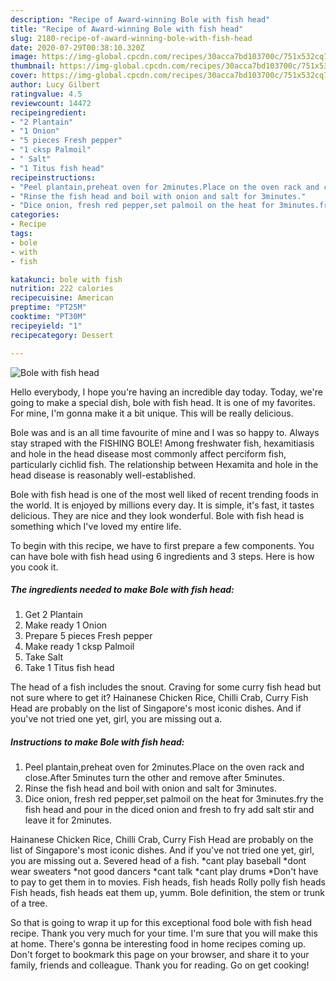 ```yaml
---
description: "Recipe of Award-winning Bole with fish head"
title: "Recipe of Award-winning Bole with fish head"
slug: 2180-recipe-of-award-winning-bole-with-fish-head
date: 2020-07-29T00:38:10.320Z
image: https://img-global.cpcdn.com/recipes/30acca7bd103700c/751x532cq70/bole-with-fish-head-recipe-main-photo.jpg
thumbnail: https://img-global.cpcdn.com/recipes/30acca7bd103700c/751x532cq70/bole-with-fish-head-recipe-main-photo.jpg
cover: https://img-global.cpcdn.com/recipes/30acca7bd103700c/751x532cq70/bole-with-fish-head-recipe-main-photo.jpg
author: Lucy Gilbert
ratingvalue: 4.5
reviewcount: 14472
recipeingredient:
- "2 Plantain"
- "1 Onion"
- "5 pieces Fresh pepper"
- "1 cksp Palmoil"
- " Salt"
- "1 Titus fish head"
recipeinstructions:
- "Peel plantain,preheat oven for 2minutes.Place on the oven rack and close.After 5minutes turn the other and remove after 5minutes."
- "Rinse the fish head and boil with onion and salt for 3minutes."
- "Dice onion, fresh red pepper,set palmoil on the heat for 3minutes.fry the fish head and pour in the diced onion and fresh to fry add salt stir and leave it for 2minutes."
categories:
- Recipe
tags:
- bole
- with
- fish

katakunci: bole with fish 
nutrition: 222 calories
recipecuisine: American
preptime: "PT25M"
cooktime: "PT30M"
recipeyield: "1"
recipecategory: Dessert

---
```



![Bole with fish head](https://img-global.cpcdn.com/recipes/30acca7bd103700c/751x532cq70/bole-with-fish-head-recipe-main-photo.jpg)

Hello everybody, I hope you're having an incredible day today. Today, we're going to make a special dish, bole with fish head. It is one of my favorites. For mine, I'm gonna make it a bit unique. This will be really delicious.

Bole was and is an all time favourite of mine and I was so happy to. Always stay straped with the FISHING BOLE! Among freshwater fish, hexamitiasis and hole in the head disease most commonly affect perciform fish, particularly cichlid fish. The relationship between Hexamita and hole in the head disease is reasonably well-established.

Bole with fish head is one of the most well liked of recent trending foods in the world. It is enjoyed by millions every day. It is simple, it's fast, it tastes delicious. They are nice and they look wonderful. Bole with fish head is something which I've loved my entire life.


To begin with this recipe, we have to first prepare a few components. You can have bole with fish head using 6 ingredients and 3 steps. Here is how you cook it.

<!--inarticleads1-->

##### The ingredients needed to make Bole with fish head:

1. Get 2 Plantain
1. Make ready 1 Onion
1. Prepare 5 pieces Fresh pepper
1. Make ready 1 cksp Palmoil
1. Take  Salt
1. Take 1 Titus fish head


The head of a fish includes the snout. Craving for some curry fish head but not sure where to get it? Hainanese Chicken Rice, Chilli Crab, Curry Fish Head are probably on the list of Singapore&#39;s most iconic dishes. And if you&#39;ve not tried one yet, girl, you are missing out a. 

<!--inarticleads2-->

##### Instructions to make Bole with fish head:

1. Peel plantain,preheat oven for 2minutes.Place on the oven rack and close.After 5minutes turn the other and remove after 5minutes.
1. Rinse the fish head and boil with onion and salt for 3minutes.
1. Dice onion, fresh red pepper,set palmoil on the heat for 3minutes.fry the fish head and pour in the diced onion and fresh to fry add salt stir and leave it for 2minutes.


Hainanese Chicken Rice, Chilli Crab, Curry Fish Head are probably on the list of Singapore&#39;s most iconic dishes. And if you&#39;ve not tried one yet, girl, you are missing out a. Severed head of a fish. *cant play baseball *dont wear sweaters *not good dancers *cant talk *cant play drums *Don&#39;t have to pay to get them in to movies. Fish heads, fish heads Rolly polly fish heads Fish heads, fish heads eat them up, yumm. Bole definition, the stem or trunk of a tree. 

So that is going to wrap it up for this exceptional food bole with fish head recipe. Thank you very much for your time. I'm sure that you will make this at home. There's gonna be interesting food in home recipes coming up. Don't forget to bookmark this page on your browser, and share it to your family, friends and colleague. Thank you for reading. Go on get cooking!
